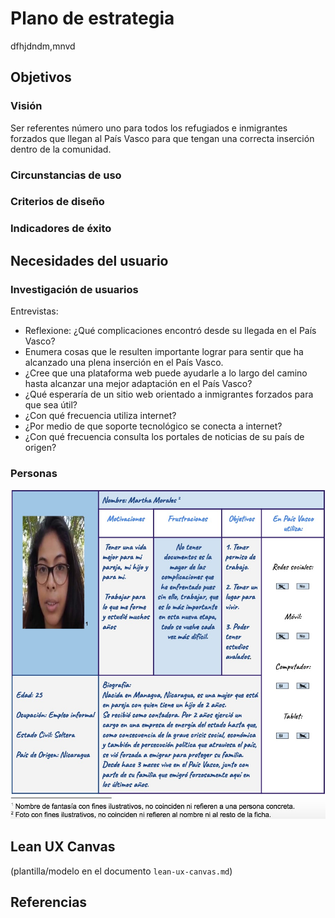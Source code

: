 # Plano de estrategia
dfhjdndm,mnvd
## Objetivos 

### Visión

Ser referentes número uno para todos los refugiados e inmigrantes forzados que llegan al País Vasco para que tengan una correcta inserción dentro de la comunidad.

### Circunstancias de uso

### Criterios de diseño

### Indicadores de éxito

## Necesidades del usuario

### Investigación de usuarios

Entrevistas:
- Reflexione: ¿Qué complicaciones encontró desde su llegada en el País Vasco?
- Enumera cosas que le resulten importante lograr para sentir que ha alcanzado una plena inserción en el País Vasco.
- ¿Cree que una plataforma web puede ayudarle a lo largo del camino hasta alcanzar una mejor adaptación en el País Vasco?
- ¿Qué esperaría de un sitio web orientado a inmigrantes forzados para que sea útil?
- ¿Con qué frecuencia utiliza internet?
- ¿Por medio de que soporte tecnológico se conecta a internet? 
- ¿Con qué frecuencia consulta los portales de noticias de su país de origen?

### Personas

![Ficha usuario](https://github.com/DeustoPWEB2018/proyectoweb-migraciones/blob/000bed75764774f3111da87548b594ed0c2d00ba/1-estrategia/Ficha%20de%20usuario.jpg)

## Lean UX Canvas

(plantilla/modelo en el documento `lean-ux-canvas.md`)

## Referencias